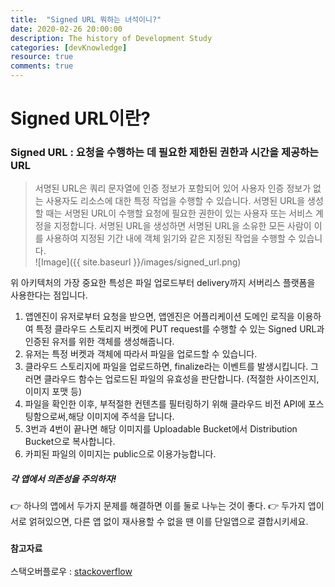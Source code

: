 ```yaml
---
title:  "Signed URL 뭐하는 녀석이니?"
date: 2020-02-26 20:00:00
description: The history of Development Study
categories: [devKnowledge]
resource: true
comments: true
---
```

# Signed URL이란?
### Signed URL : 요청을 수행하는 데 필요한 제한된 권한과 시간을 제공하는 URL <br>
> 서명된 URL은 쿼리 문자열에 인증 정보가 포함되어 있어 사용자 인증 정보가 없는 사용자도 리소스에 대한 특정 작업을 수행할 수 있습니다. 서명된 URL을 생성할 때는 서명된 URL이 수행할 요청에 필요한 권한이 있는 사용자 또는 서비스 계정을 지정합니다. 서명된 URL을 생성하면 서명된 URL을 소유한 모든 사람이 이를 사용하여 지정된 기간 내에 객체 읽기와 같은 지정된 작업을 수행할 수 있습니다. <br>
![Image]({{ site.baseurl }}/images/signed_url.png)<br>

위 아키텍처의 가장 중요한 특성은 파일 업로드부터 delivery까지 서버리스 플랫폼을 사용한다는 점입니다.
1. 앱엔진이 유저로부터 요청을 받으면, 앱엔진은 어플리케이션 도메인 로직을 이용하여 특정 클라우드 스토리지 버켓에 PUT request를 수행할 수 있는 Signed URL과 인증된 유저를 위한 객체를 생성해줍니다.
2. 유저는 특정 버켓과 객체에 따라서 파일을 업로드할 수 있습니다.
3. 클라우드 스토리지에 파일을 업로드하면, finalize라는 이벤트를 발생시킵니다. 그러면 클라우드 함수는 업로드된 파일의 유효성을 판단합니다. (적절한 사이즈인지, 이미지 포맷 등) 
4. 파일을 확인한 이후, 부적절한 컨텐츠를 필터링하기 위해 클라우드 비전 API에 포스팅함으로써,해당 이미지에 주석을 답니다.
5. 3번과 4번이 끝나면 해당 이미지를 Uploadable Bucket에서 Distribution Bucket으로 복사합니다.
6. 카피된 파일의 이미지는 public으로 이용가능합니다.




##### 각 앱에서 의존성을 주의하자!
👉 하나의 앱에서 두가지 문제를 해결하면 이를 둘로 나누는 것이 좋다.
👉 두가지 앱이 서로 얽혀있으면, 다른 앱 없이 재사용할 수 없을 땐 이를 단일앱으로 결합시키세요.

### `참고자료`
스택오버플로우 : [stackoverflow](https://stackoverflow.com/questions/19350785/what-s-the-difference-between-a-project-and-an-app-in-django-world)  <br>
